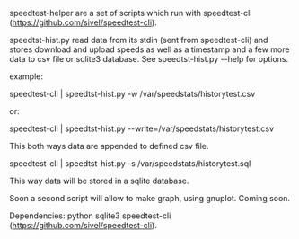 speedtest-helper are a set of scripts which run with speedtest-cli (https://github.com/sivel/speedtest-cli).

speedtst-hist.py read data from its stdin (sent from speedtest-cli) and stores download and upload speeds
as well as a timestamp and a few more data to csv file or sqlite3 database.
See speedtst-hist.py --help for options.

example:

speedtest-cli | speedtst-hist.py -w /var/speedstats/historytest.csv

or:

speedtest-cli | speedtst-hist.py --write=/var/speedstats/historytest.csv

This both ways data are appended to defined csv file.


speedtest-cli | speedtst-hist.py -s /var/speedstats/historytest.sql

This way data will be stored in a sqlite database.

Soon a second script will allow to make graph, using gnuplot. Coming soon.


Dependencies:
	python
	sqlite3
	speedtest-cli (https://github.com/sivel/speedtest-cli).


